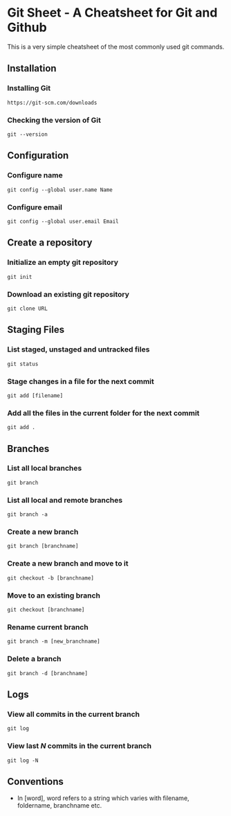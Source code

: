 # Git Sheet - A Cheatsheet for Git and Github 

This is a very simple cheatsheet of the most commonly used git commands.

## Installation

### Installing Git

````
https://git-scm.com/downloads
````

### Checking the version of Git

```
git --version
```

## Configuration

### Configure name

```
git config --global user.name Name
```

### Configure email

```
git config --global user.email Email
```

## Create a repository

### Initialize an empty git repository

```
git init
```

### Download an existing git repository 

```
git clone URL
```

## Staging Files

### List staged, unstaged and  untracked files

```
git status
```

### Stage changes in a file for the next commit

```
git add [filename]
```

### Add all the files in the current folder for the next commit

```
git add .
```

## Branches

### List all local branches

```
git branch
```

### List all local and remote branches

```
git branch -a
```

### Create a new branch

```
git branch [branchname]
```

### Create a new branch and move to it 

```
git checkout -b [branchname]
```

### Move to an existing branch

```
git checkout [branchname]
```

### Rename current branch

```
git branch -m [new_branchname]
```

### Delete a branch

```
git branch -d [branchname]
```

## Logs

### View all commits in the current branch

```
git log
```

### View last *N* commits in the current branch

```
git log -N
```

## Conventions

- In [word], word refers to a string which varies with filename, foldername, branchname etc.

